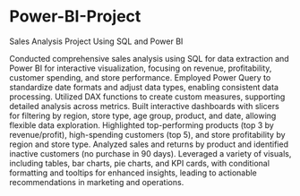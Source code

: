 # Power-BI-Project
Sales Analysis Project Using SQL and Power BI

Conducted comprehensive sales analysis using SQL for data extraction and Power BI for interactive visualization, focusing on revenue, profitability, customer spending, and store performance.
Employed Power Query to standardize date formats and adjust data types, enabling consistent data processing. Utilized DAX functions to create custom measures, supporting detailed analysis across metrics.
Built interactive dashboards with slicers for filtering by region, store type, age group, product, and date, allowing flexible data exploration.
Highlighted top-performing products (top 3 by revenue/profit), high-spending customers (top 5), and store profitability by region and store type. Analyzed sales and returns by product and identified inactive customers (no purchase in 90 days).
Leveraged a variety of visuals, including tables, bar charts, pie charts, and KPI cards, with conditional formatting and tooltips for enhanced insights, leading to actionable recommendations in marketing and operations.
